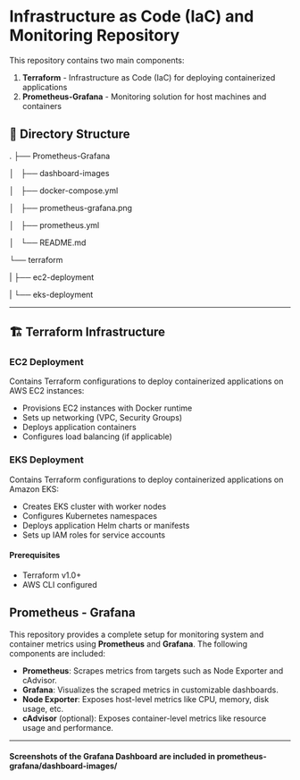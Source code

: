 # Infrastructure as Code (IaC) and Monitoring Repository

This repository contains two main components:
1. **Terraform** - Infrastructure as Code (IaC) for deploying containerized applications
2. **Prometheus-Grafana** - Monitoring solution for host machines and containers

## 📁 Directory Structure

.
├── Prometheus-Grafana

│   ├── dashboard-images

│   ├── docker-compose.yml

│   ├── prometheus-grafana.png

│   ├── prometheus.yml

│   └── README.md

└── terraform

|    ├── ec2-deployment 

|    └── eks-deployment


---


## 🏗 Terraform Infrastructure

### EC2 Deployment
Contains Terraform configurations to deploy containerized applications on AWS EC2 instances:
- Provisions EC2 instances with Docker runtime
- Sets up networking (VPC, Security Groups)
- Deploys application containers
- Configures load balancing (if applicable)

### EKS Deployment
Contains Terraform configurations to deploy containerized applications on Amazon EKS:
- Creates EKS cluster with worker nodes
- Configures Kubernetes namespaces
- Deploys application Helm charts or manifests
- Sets up IAM roles for service accounts

#### Prerequisites
- Terraform v1.0+
- AWS CLI configured


## Prometheus - Grafana


This repository provides a complete setup for monitoring system and container metrics using **Prometheus** and **Grafana**. The following components are included:
- **Prometheus**: Scrapes metrics from targets such as Node Exporter and cAdvisor.
- **Grafana**: Visualizes the scraped metrics in customizable dashboards.
- **Node Exporter**: Exposes host-level metrics like CPU, memory, disk usage, etc.
- **cAdvisor** (optional): Exposes container-level metrics like resource usage and performance.

---
#### Screenshots of the Grafana Dashboard are included in prometheus-grafana/dashboard-images/



